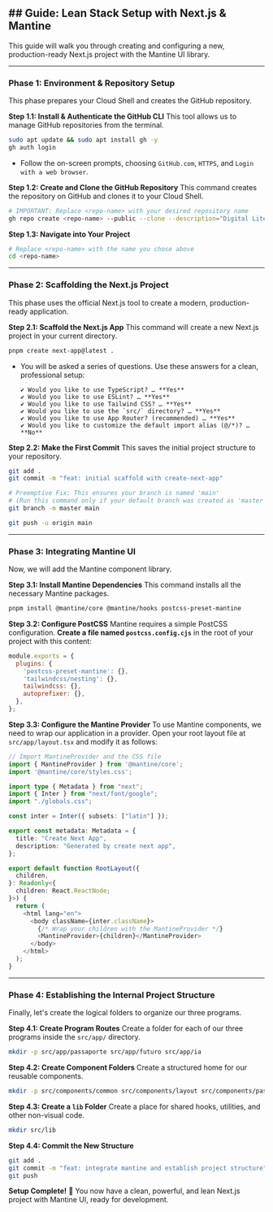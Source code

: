 ## \#\# Guide: Lean Stack Setup with Next.js & Mantine

This guide will walk you through creating and configuring a new, production-ready Next.js project with the Mantine UI library.

-----

### **Phase 1: Environment & Repository Setup**

This phase prepares your Cloud Shell and creates the GitHub repository.

**Step 1.1: Install & Authenticate the GitHub CLI**
This tool allows us to manage GitHub repositories from the terminal.

```bash
sudo apt update && sudo apt install gh -y
gh auth login
```

  * Follow the on-screen prompts, choosing `GitHub.com`, `HTTPS`, and `Login with a web browser`.

**Step 1.2: Create and Clone the GitHub Repository**
This command creates the repository on GitHub and clones it to your Cloud Shell.

```bash
# IMPORTANT: Replace <repo-name> with your desired repository name
gh repo create <repo-name> --public --clone --description="Digital Literacy Portugal Portal (Next.js + Mantine)"
```

**Step 1.3: Navigate into Your Project**

```bash
# Replace <repo-name> with the name you chose above
cd <repo-name>
```

-----

### **Phase 2: Scaffolding the Next.js Project**

This phase uses the official Next.js tool to create a modern, production-ready application.

**Step 2.1: Scaffold the Next.js App**
This command will create a new Next.js project in your current directory.

```bash
pnpm create next-app@latest .
```

  * You will be asked a series of questions. Use these answers for a clean, professional setup:

    ```
    ✔ Would you like to use TypeScript? … **Yes**
    ✔ Would you like to use ESLint? … **Yes**
    ✔ Would you like to use Tailwind CSS? … **Yes**
    ✔ Would you like to use the `src/` directory? … **Yes**
    ✔ Would you like to use App Router? (recommended) … **Yes**
    ✔ Would you like to customize the default import alias (@/*)? … **No**
    ```

**Step 2.2: Make the First Commit**
This saves the initial project structure to your repository.

```bash
git add .
git commit -m "feat: initial scaffold with create-next-app"

# Preemptive Fix: This ensures your branch is named 'main'
# (Run this command only if your default branch was created as 'master')
git branch -m master main

git push -u origin main
```

-----

### **Phase 3: Integrating Mantine UI**

Now, we will add the Mantine component library.

**Step 3.1: Install Mantine Dependencies**
This command installs all the necessary Mantine packages.

```bash
pnpm install @mantine/core @mantine/hooks postcss-preset-mantine
```

**Step 3.2: Configure PostCSS**
Mantine requires a simple PostCSS configuration. **Create a file named `postcss.config.cjs`** in the root of your project with this content:

```javascript
module.exports = {
  plugins: {
    'postcss-preset-mantine': {},
    'tailwindcss/nesting': {},
    tailwindcss: {},
    autoprefixer: {},
  },
};
```

**Step 3.3: Configure the Mantine Provider**
To use Mantine components, we need to wrap our application in a provider. Open your root layout file at `src/app/layout.tsx` and modify it as follows:

```typescript
// Import MantineProvider and the CSS file
import { MantineProvider } from '@mantine/core';
import '@mantine/core/styles.css';

import type { Metadata } from "next";
import { Inter } from "next/font/google";
import "./globals.css";

const inter = Inter({ subsets: ["latin"] });

export const metadata: Metadata = {
  title: "Create Next App",
  description: "Generated by create next app",
};

export default function RootLayout({
  children,
}: Readonly<{
  children: React.ReactNode;
}>) {
  return (
    <html lang="en">
      <body className={inter.className}>
        {/* Wrap your children with the MantineProvider */}
        <MantineProvider>{children}</MantineProvider>
      </body>
    </html>
  );
}
```

-----

### **Phase 4: Establishing the Internal Project Structure**

Finally, let's create the logical folders to organize our three programs.

**Step 4.1: Create Program Routes**
Create a folder for each of our three programs inside the `src/app/` directory.

```bash
mkdir -p src/app/passaporte src/app/futuro src/app/ia
```

**Step 4.2: Create Component Folders**
Create a structured home for our reusable components.

```bash
mkdir -p src/components/common src/components/layout src/components/passaporte src/components/futuro src/components/ia
```

**Step 4.3: Create a `lib` Folder**
Create a place for shared hooks, utilities, and other non-visual code.

```bash
mkdir src/lib
```

**Step 4.4: Commit the New Structure**

```bash
git add .
git commit -m "feat: integrate mantine and establish project structure"
git push
```

**Setup Complete\!** 🚀 You now have a clean, powerful, and lean Next.js project with Mantine UI, ready for development.